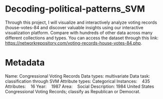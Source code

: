 # Decoding-political-patterns_SVM

Through this project, I will visualize and interactively analyze voting records (house-votes-84 and discover valuable insights using our interactive visualization platform. Compare with hundreds of other data across many different collections and types.
You can access the dataset through this link: 
https://networkrepository.com/voting-records-house-votes-84.php.

# Metadata

Name: Congressional Voting Records
Data types: multivariate
Data task: classification through SVM
Attribute types: Categorical
Instances:    435
Attributes:    16
Year:    1987
Area:    Social
Description: 1984 United States Congressional Voting Records; classify as Republican or Democrat.

